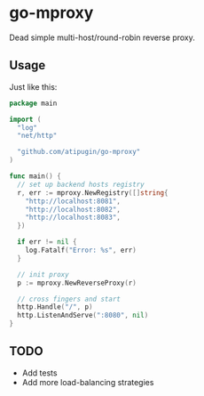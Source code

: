 # go-mproxy

Dead simple multi-host/round-robin reverse proxy.

## Usage

Just like this:

```go
package main

import (
  "log"
  "net/http"

  "github.com/atipugin/go-mproxy"
)

func main() {
  // set up backend hosts registry
  r, err := mproxy.NewRegistry([]string{
    "http://localhost:8081",
    "http://localhost:8082",
    "http://localhost:8083",
  })

  if err != nil {
    log.Fatalf("Error: %s", err)
  }

  // init proxy
  p := mproxy.NewReverseProxy(r)

  // cross fingers and start
  http.Handle("/", p)
  http.ListenAndServe(":8080", nil)
}
```

## TODO

- Add tests
- Add more load-balancing strategies
